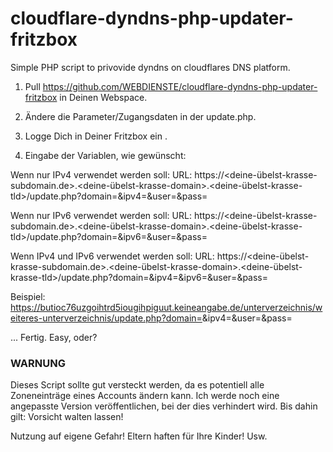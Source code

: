 # cloudflare-dyndns-php-updater-fritzbox
Simple PHP script to privovide dyndns on cloudflares DNS platform.
 
1. Pull https://github.com/WEBDIENSTE/cloudflare-dyndns-php-updater-fritzbox in Deinen Webspace.
2. Ändere die Parameter/Zugangsdaten in der update.php.
3. Logge Dich in Deiner Fritzbox ein .
 
4. Eingabe der Variablen, wie gewünscht:
 
Wenn nur IPv4 verwendet werden soll: 
URL: https://<deine-übelst-krasse-subdomain.de>.<deine-übelst-krasse-domain>.<deine-übelst-krasse-tld>/update.php?domain=<domain>&ipv4=<ipaddr>&user=<username>&pass=<pass> 

Wenn nur IPv6 verwendet werden soll: 
URL: https://<deine-übelst-krasse-subdomain.de>.<deine-übelst-krasse-domain>.<deine-übelst-krasse-tld>/update.php?domain=<domain>&ipv6=<ip6addr>&user=<username>&pass=<pass> 
 
Wenn IPv4 und IPv6 verwendet werden soll: 
URL: https://<deine-übelst-krasse-subdomain.de>.<deine-übelst-krasse-domain>.<deine-übelst-krasse-tld>/update.php?domain=<domain>&ipv4=<ipaddr>&ipv6=<ip6addr>&user=<username>&pass=<pass> 
 
Beispiel:
https://butioc76uzgoihtrd5iougihpiguut.keineangabe.de/unterverzeichnis/weiteres-unterverzeichnis/update.php?domain=<domain>&ipv4=<ipaddr>&user=<username>&pass=<pass> 
 
 
... Fertig. Easy, oder?

 
 
 ### WARNUNG ###
 Dieses Script sollte gut versteckt werden, da es potentiell alle Zoneneinträge eines Accounts ändern kann.
 Ich werde noch eine angepasste Version veröffentlichen, bei der dies verhindert wird.
 Bis dahin gilt: Vorsicht walten lassen!
 
 Nutzung auf eigene Gefahr! Eltern haften für Ihre Kinder! Usw.
